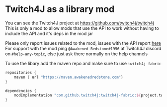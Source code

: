 # Twitch4J as a library mod 

You can see the Twitch4J project at https://github.com/twitch4j/twitch4j  
This is only a mod to allow mods that use the API to work without having to include the API and it's deps in the mod jar

Please only report issues related to the mod, issues with the API report [here](https://github.com/twitch4j/twitch4j/issues)
For support with the mod ping `@Awakened Redstone#1956` at Twitch4J discord on `#help-any-topic`, else just ask there normally on the help channels

To use the libary add the maven repo and make sure to use `twitch4j-fabric`
```gradle
repositories {
    maven { url "https://maven.awakenedredstone.com"}
}

dependencies {
    modImplementation "com.github.twitch4j:twitch4j-fabric:${project.twitch4j_version}"
}
```
